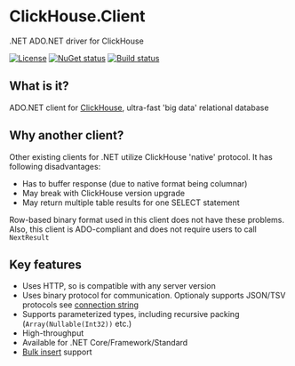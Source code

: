 # ClickHouse.Client

.NET ADO.NET driver for ClickHouse

[![License](https://img.shields.io/github/license/DarkWanderer/ClickHouse.Client?style=plastic)](https://github.com/DarkWanderer/ClickHouse.Client/blob/master/LICENSE)
[![NuGet status](https://img.shields.io/nuget/dt/ClickHouse.Client?style=plastic)](https://www.nuget.org/packages/ClickHouse.Client/)
[![Build status](https://ci.appveyor.com/api/projects/status/2tex8lslgd93ha9l/branch/master?svg=true)](https://ci.appveyor.com/project/DarkWanderer/clickhouse-client/branch/master)

## What is it?

ADO.NET client for [ClickHouse](https://github.com/ClickHouse/ClickHouse), ultra-fast 'big data' relational database

## Why another client?

Other existing clients for .NET utilize ClickHouse 'native' protocol. It has following disadvantages:
* Has to buffer response (due to native format being columnar)
* May break with ClickHouse version upgrade
* May return multiple table results for one SELECT statement

Row-based binary format used in this client does not have these problems. Also, this client is ADO-compliant and does not require users to call `NextResult`

## Key features

* Uses HTTP, so is compatible with any server version
* Uses binary protocol for communication. Optionaly supports JSON/TSV protocols see [connection string](https://github.com/DarkWanderer/ClickHouse.Client/wiki/Connection-string) 
* Supports parameterized types, including recursive packing (`Array(Nullable(Int32))` etc.)
* High-throughput
* Available for .NET Core/Framework/Standard
* [Bulk insert](https://github.com/DarkWanderer/ClickHouse.Client/wiki/Bulk-insertion) support
